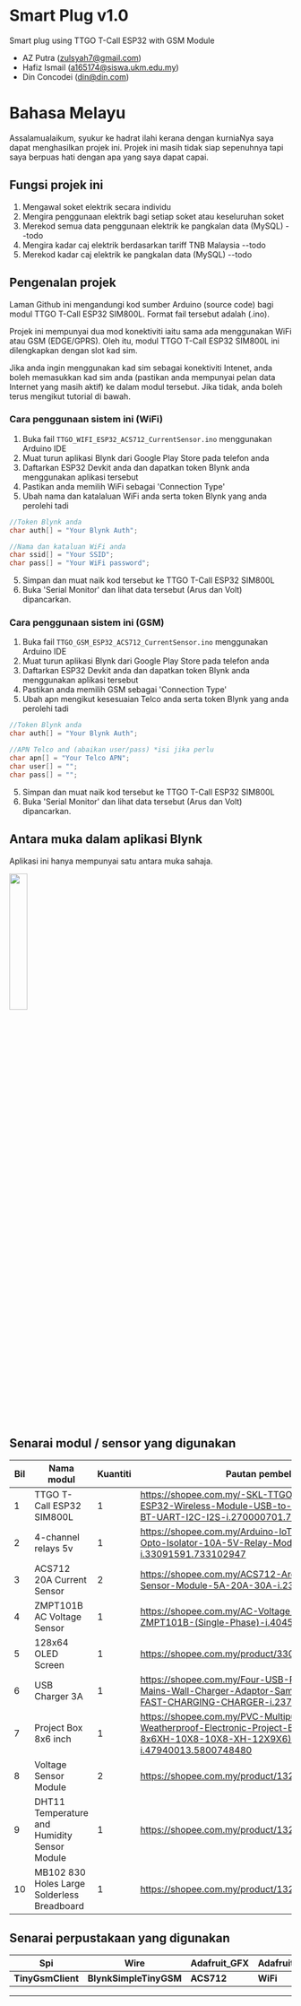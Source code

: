 # Smart Plug v1.0
Smart plug using TTGO T-Call ESP32 with GSM Module

- AZ Putra (zulsyah7@gmail.com)
- Hafiz Ismail (a165174@siswa.ukm.edu.my)
- Din Concodei (din@din.com)

# Bahasa Melayu #

Assalamualaikum, syukur ke hadrat ilahi kerana dengan kurniaNya saya dapat menghasilkan projek ini. Projek ini masih tidak siap sepenuhnya tapi saya berpuas hati dengan apa yang saya dapat capai.

## Fungsi projek ini

1. Mengawal soket elektrik secara individu 
2. Mengira penggunaan elektrik bagi setiap soket atau keseluruhan soket
3. Merekod semua data penggunaan elektrik ke pangkalan data (MySQL) --todo
4. Mengira kadar caj elektrik berdasarkan tariff TNB Malaysia --todo
5. Merekod kadar caj elektrik ke pangkalan data (MySQL) --todo

## Pengenalan projek

Laman Github ini mengandungi kod sumber Arduino (source code) bagi modul TTGO T-Call ESP32 SIM800L. Format fail tersebut adalah (.ino).

Projek ini mempunyai dua mod konektiviti iaitu sama ada menggunakan WiFi atau GSM (EDGE/GPRS). Oleh itu, modul TTGO T-Call ESP32 SIM800L ini dilengkapkan dengan slot kad sim.

Jika anda ingin menggunakan kad sim sebagai konektiviti Intenet, anda boleh memasukkan kad sim anda (pastikan anda mempunyai pelan data Internet yang masih aktif) ke dalam modul tersebut. Jika tidak, anda boleh terus mengikut tutorial di bawah.

### Cara penggunaan sistem ini (WiFi)

1. Buka fail `TTGO_WIFI_ESP32_ACS712_CurrentSensor.ino` menggunakan Arduino IDE
2. Muat turun aplikasi Blynk dari Google Play Store pada telefon anda
3. Daftarkan ESP32 Devkit anda dan dapatkan token Blynk anda menggunakan aplikasi tersebut
4. Pastikan anda memilih WiFi sebagai 'Connection Type'
5. Ubah nama dan katalaluan WiFi anda serta token Blynk yang anda perolehi tadi

```java
//Token Blynk anda
char auth[] = "Your Blynk Auth";

//Nama dan kataluan WiFi anda
char ssid[] = "Your SSID";
char pass[] = "Your WiFi password";
```
5. Simpan dan muat naik kod tersebut ke TTGO T-Call ESP32 SIM800L
6. Buka 'Serial Monitor' dan lihat data tersebut (Arus dan Volt) dipancarkan.

### Cara penggunaan sistem ini (GSM)

1. Buka fail `TTGO_GSM_ESP32_ACS712_CurrentSensor.ino` menggunakan Arduino IDE
2. Muat turun aplikasi Blynk dari Google Play Store pada telefon anda
3. Daftarkan ESP32 Devkit anda dan dapatkan token Blynk anda menggunakan aplikasi tersebut
4. Pastikan anda memilih GSM sebagai 'Connection Type'
5. Ubah apn mengikut kesesuaian Telco anda serta token Blynk yang anda perolehi tadi

```java
//Token Blynk anda
char auth[] = "Your Blynk Auth";

//APN Telco and (abaikan user/pass) *isi jika perlu
char apn[] = "Your Telco APN";
char user[] = "";
char pass[] = "";
```
5. Simpan dan muat naik kod tersebut ke TTGO T-Call ESP32 SIM800L
6. Buka 'Serial Monitor' dan lihat data tersebut (Arus dan Volt) dipancarkan.

## Antara muka dalam aplikasi Blynk

Aplikasi ini hanya mempunyai satu antara muka sahaja.
<p align="centre"> <img src="https://i.imgur.com/dnVdc89.jpg" width="25%" height="25%"> </p>

## Senarai modul / sensor yang digunakan

Bil | Nama modul | Kuantiti | Pautan pembelian
------------- | ------------- | ------------- | ------------- |
1 | TTGO T-Call ESP32 SIM800L | 1 | https://shopee.com.my/-SKL-TTGO-T-Call-V1.3-ESP32-Wireless-Module-USB-to-TTL-CP2104-WiFi-BT-UART-I2C-I2S-i.270000701.7958966270
2 | 4-channel relays 5v | 1 | https://shopee.com.my/Arduino-IoT-4-Channel-Ways-Opto-Isolator-10A-5V-Relay-Module-i.33091591.733102947
3 | ACS712 20A Current Sensor | 2 | https://shopee.com.my/ACS712-Arduino-Current-Sensor-Module-5A-20A-30A-i.23949362.858209494
4 | ZMPT101B AC Voltage Sensor | 1 | https://shopee.com.my/AC-Voltage-Sensor-Module-ZMPT101B-(Single-Phase)-i.40459773.6806793152
5 | 128x64 OLED Screen | 1 | https://shopee.com.my/product/33091591/2353226119
6 | USB Charger 3A | 1 | https://shopee.com.my/Four-USB-Port-3-Pin-Plug-UK-Mains-Wall-Charger-Adaptor-Samsung-Apple-Tablet-FAST-CHARGING-CHARGER-i.237476310.6737584818
7 | Project Box 8x6 inch | 1 | https://shopee.com.my/PVC-Multipurpose-Waterproof-Weatherproof-Electronic-Project-Enclosure-Box-(-8x6-8x6XH-10X8-10X8-XH-12X9X6)-i.47940013.5800748480
8 | Voltage Sensor Module | 2 | https://shopee.com.my/product/132528683/2883120650
9 | DHT11 Temperature and Humidity Sensor Module | 1 | https://shopee.com.my/product/132528683/2011544803
10 | MB102 830 Holes Large Solderless Breadboard | 1 | https://shopee.com.my/product/132528683/2006168670

## Senarai perpustakaan yang digunakan

Spi | Wire | Adafruit_GFX | Adafruit_SH110X | WiFiClient
----- | ----- | ----- | ----- | ----- |
**TinyGsmClient** | **BlynkSimpleTinyGSM** | **ACS712** | **WiFi** | **BlynkSimpleEsp32**

__________________________________________________________________________________________________________________
